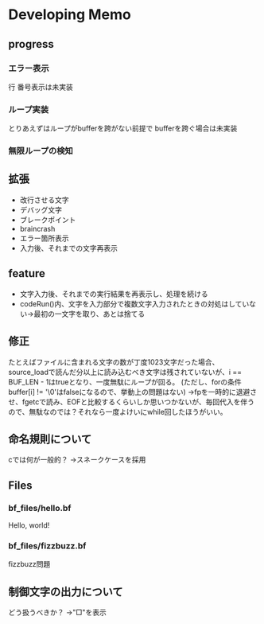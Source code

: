 Developing Memo
=======================================

## progress ###########################

### エラー表示
行 番号表示は未実装

### ループ実装
とりあえずはループがbufferを跨がない前提で
bufferを跨ぐ場合は未実装

### 無限ループの検知


## 拡張 ###############################

- 改行させる文字
- デバッグ文字
- ブレークポイント
- braincrash
- エラー箇所表示
- 入力後、それまでの文字再表示


## feature ###########################

- 文字入力後、それまでの実行結果を再表示し、処理を続ける
- codeRun()内、文字を入力部分で複数文字入力されたときの対処はしていない→最初の一文字を取り、あとは捨てる

## 修正 ###############################
たとえばファイルに含まれる文字の数が丁度1023文字だった場合、source_loadで読んだ分以上に読み込むべき文字は残されていないが、i == BUF_LEN - 1はtrueとなり、一度無駄にループが回る。
(ただし、forの条件buffer[i] != '\0'はfalseになるので、挙動上の問題はない)
→fpを一時的に退避させ、fgetcで読み、EOFと比較するくらいしか思いつかないが、毎回代入を伴うので、無駄なのでは？それなら一度よけいにwhile回したほうがいい。


## 命名規則について #####################
cでは何が一般的？
→スネークケースを採用


## Files #############################

### bf_files/hello.bf
Hello, world!

### bf_files/fizzbuzz.bf
fizzbuzz問題

## 制御文字の出力について
どう扱うべきか？
→"□"を表示
